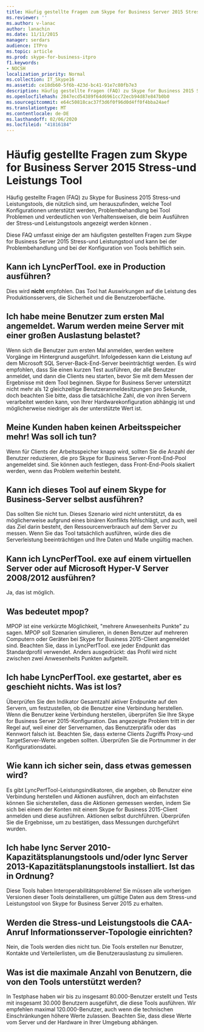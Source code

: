 ```yaml
---
title: Häufig gestellte Fragen zum Skype for Business Server 2015 Stress-und Leistungs Tool
ms.reviewer: ''
ms.author: v-lanac
author: lanachin
ms.date: 11/11/2015
manager: serdars
audience: ITPro
ms.topic: article
ms.prod: skype-for-business-itpro
f1.keywords:
- NOCSH
localization_priority: Normal
ms.collection: IT_Skype16
ms.assetid: ce18db60-5f6b-423d-bc41-91e7c80fb7e3
description: Häufig gestellte Fragen (FAQ) zu Skype for Business 2015 Stress-und Leistungstools, die nützlich sind, um herauszufinden, welche Tool Konfigurationen unterstützt werden, Problembehandlung bei Tool Problemen und verdeutlichen von Verhaltensweisen, die beim Ausführen der Stress-und Leistungstools angezeigt werden können .
ms.openlocfilehash: 2847ecd54389f64d6961cc72ecb94d87e847b0b0
ms.sourcegitcommit: e64c50818cac37f3d6f0f96d0d4ff0f4bba24aef
ms.translationtype: MT
ms.contentlocale: de-DE
ms.lasthandoff: 02/06/2020
ms.locfileid: "41816184"
---
```

# <a name="faq-for-the-skype-for-business-server-2015-stress-and-performance-tool"></a>Häufig gestellte Fragen zum Skype for Business Server 2015 Stress-und Leistungs Tool
 
Häufig gestellte Fragen (FAQ) zu Skype for Business 2015 Stress-und Leistungstools, die nützlich sind, um herauszufinden, welche Tool Konfigurationen unterstützt werden, Problembehandlung bei Tool Problemen und verdeutlichen von Verhaltensweisen, die beim Ausführen der Stress-und Leistungstools angezeigt werden können .
  
 Diese FAQ umfasst einige der am häufigsten gestellten Fragen zum Skype for Business Server 2015 Stress-und Leistungstool und kann bei der Problembehandlung und bei der Konfiguration von Tools behilflich sein.
  
## <a name="can-i-run-lyncperftoolexe-in-production"></a>Kann ich LyncPerfTool. exe in Production ausführen?

Dies wird **nicht** empfohlen. Das Tool hat Auswirkungen auf die Leistung des Produktionsservers, die Sicherheit und die Benutzeroberfläche.
  
## <a name="im-logging-my-users-on-for-the-first-time-why-are-my-servers-running-a-high-load"></a>Ich habe meine Benutzer zum ersten Mal angemeldet. Warum werden meine Server mit einer großen Auslastung belastet?

Wenn sich die Benutzer zum ersten Mal anmelden, werden weitere Vorgänge im Hintergrund ausgeführt. Infolgedessen kann die Leistung auf dem Microsoft SQL Server-Back-End-Server beeinträchtigt werden. Es wird empfohlen, dass Sie einen kurzen Test ausführen, der alle Benutzer anmeldet, und dann die Clients neu starten, bevor Sie mit dem Messen der Ergebnisse mit dem Tool beginnen. Skype for Business Server unterstützt nicht mehr als 12 gleichzeitige Benutzeranmeldesitzungen pro Sekunde, doch beachten Sie bitte, dass die tatsächliche Zahl, die von ihren Servern verarbeitet werden kann, von Ihrer Hardwarekonfiguration abhängig ist und möglicherweise niedriger als der unterstützte Wert ist.
  
## <a name="my-clients-are-running-out-of-memory-what-should-i-do"></a>Meine Kunden haben keinen Arbeitsspeicher mehr! Was soll ich tun?

Wenn für Clients der Arbeitsspeicher knapp wird, sollten Sie die Anzahl der Benutzer reduzieren, die pro Skype for Business Server-Front-End-Pool angemeldet sind. Sie können auch festlegen, dass Front-End-Pools skaliert werden, wenn das Problem weiterhin besteht.
  
## <a name="can-i-run-this-tool-on-a-skype-for-business-server-itself"></a>Kann ich dieses Tool auf einem Skype for Business-Server selbst ausführen?

Das sollten Sie nicht tun. Dieses Szenario wird nicht unterstützt, da es möglicherweise aufgrund eines binären Konflikts fehlschlägt, und auch, weil das Ziel darin besteht, den Ressourcenverbrauch auf dem Server zu messen. Wenn Sie das Tool tatsächlich ausführen, würde dies die Serverleistung beeinträchtigen und Ihre Daten und Maße ungültig machen.
  
## <a name="can-i-run-lyncperftoolexe-on-a-virtual-server-or-on-microsoft-hyper-v-server-20082012"></a>Kann ich LyncPerfTool. exe auf einem virtuellen Server oder auf Microsoft Hyper-V Server 2008/2012 ausführen?

Ja, das ist möglich.
  
## <a name="what-does-mpop-mean"></a>Was bedeutet mpop?

MPOP ist eine verkürzte Möglichkeit, "mehrere Anwesenheits Punkte" zu sagen. MPOP soll Szenarien simulieren, in denen Benutzer auf mehreren Computern oder Geräten bei Skype for Business 2015-Client angemeldet sind. Beachten Sie, dass in LyncPerfTool. exe jeder Endpunkt das Standardprofil verwendet. Anders ausgedrückt: das Profil wird nicht zwischen zwei Anwesenheits Punkten aufgeteilt.
  
## <a name="i-started-lyncperftoolexe-but-nothing-is-happening-whats-going-on"></a>Ich habe LyncPerfTool. exe gestartet, aber es geschieht nichts. Was ist los?

Überprüfen Sie den Indikator Gesamtzahl aktiver Endpunkte auf den Servern, um festzustellen, ob die Benutzer eine Verbindung herstellen. Wenn die Benutzer keine Verbindung herstellen, überprüfen Sie Ihre Skype for Business Server 2015-Konfiguration. Das angezeigte Problem tritt in der Regel auf, weil einer der Servernamen, das Benutzerpräfix oder das Kennwort falsch ist. Beachten Sie, dass externe Clients Zugriffs Proxy-und TargetServer-Werte angeben sollten. Überprüfen Sie die Portnummer in der Konfigurationsdatei.
  
## <a name="how-can-i-be-sure-that-something-is-being-measured"></a>Wie kann ich sicher sein, dass etwas gemessen wird?

Es gibt LyncPerfTool-Leistungsindikatoren, die angeben, ob Benutzer eine Verbindung herstellen und Aktionen ausführen, doch am einfachsten können Sie sicherstellen, dass die Aktionen gemessen werden, indem Sie sich bei einem der Konten mit einem Skype for Business 2015-Client anmelden und diese ausführen. Aktionen selbst durchführen. Überprüfen Sie die Ergebnisse, um zu bestätigen, dass Messungen durchgeführt wurden.
  
## <a name="i-have-lync-server-2010-capacity-planning-tools-andor-lync-server-2013-capacity-planning-tools-installed-is-that-okay"></a>Ich habe lync Server 2010-Kapazitätsplanungstools und/oder lync Server 2013-Kapazitätsplanungstools installiert. Ist das in Ordnung?

 Diese Tools haben Interoperabilitätsprobleme! Sie müssen alle vorherigen Versionen dieser Tools deinstallieren, um gültige Daten aus dem Stress-und Leistungstool von Skype for Business Server 2015 zu erhalten.
  
## <a name="will-the-stress-and-performance-tools-set-up-the-caa-call-information-server-topology"></a>Werden die Stress-und Leistungstools die CAA-Anruf Informationsserver-Topologie einrichten?

Nein, die Tools werden dies nicht tun. Die Tools erstellen nur Benutzer, Kontakte und Verteilerlisten, um die Benutzerauslastung zu simulieren.
  
## <a name="what-is-the-maximum-number-of-users-that-the-tools-support"></a>Was ist die maximale Anzahl von Benutzern, die von den Tools unterstützt werden?

In Testphase haben wir bis zu insgesamt 80.000-Benutzer erstellt und Tests mit insgesamt 30.000 Benutzern ausgeführt, die diese Tools ausführen. Wir empfehlen maximal 120.000-Benutzer, auch wenn die technischen Einschränkungen höhere Werte zulassen. Beachten Sie, dass diese Werte vom Server und der Hardware in Ihrer Umgebung abhängen.
  

